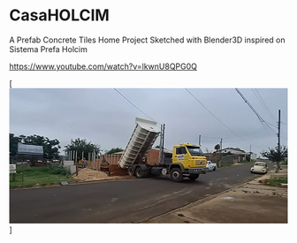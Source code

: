 # CasaHOLCIM
A Prefab Concrete Tiles Home Project Sketched with Blender3D inspired on Sistema Prefa Holcim

https://www.youtube.com/watch?v=lkwnU8QPG0Q


[![fume macoña tome cachaza ... ](https://raw.githubusercontent.com/rgarro/CasaHOLCIM/master/foto.PNG)]